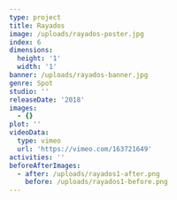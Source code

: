 ```yaml
---
type: project
title: Rayados
image: /uploads/rayados-poster.jpg
index: 6
dimensions:
  height: '1'
  width: '1'
banner: /uploads/rayados-banner.jpg
genre: Spot
studio: ''
releaseDate: '2018'
images:
  - {}
plot: ''
videoData:
  type: vimeo
  url: 'https://vimeo.com/163721649'
activities: ''
beforeAfterImages:
  - after: /uploads/rayados1-after.png
    before: /uploads/rayados1-before.png
---
```


